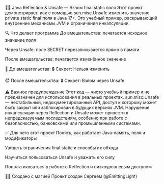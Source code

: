 🧙‍♂️ Java Reflection & Unsafe — Взлом final static поля
Этот проект демонстрирует, как с помощью sun.misc.Unsafe изменить значение private static final поля в Java 17+. Это учебный пример, раскрывающий внутренние механизмы JVM и ограничения инкапсуляции.

🔍 Что делает программа
До вмешательства: печатается исходное значение поля

Через Unsafe: поле SECRET перезаписывается прямо в памяти

После вмешательства: печатается изменённое значение

🧪 До вмешательства:
🔒 Секрет: Нельзя изменить

😈 После вмешательства:
🔒 Секрет: Взлом через Unsafe

⚠️ Важное предупреждение
Этот код — чисто учебный пример и не предназначен для использования в реальных проектах.
sun.misc.Unsafe — нестабильный, недокументированный API, доступ к которому может быть закрыт или заблокирован в будущих версиях JVM.
Нарушение инкапсуляции через Reflection и Unsafe может привести к непредсказуемым последствиям, особенно при работе с безопасностью, банковскими или промышленными системами.

✅ Для чего этот проект
Понять, как работает Java-память, поля и модификаторы

Увидеть ограничения final static и способы их обхода

Научиться пользоваться Unsafe и уважать его силу

Попрактиковаться в работе с Reflection и низкоуровневым доступом

🧙‍♀️ Создано с магией
Проект создан Сергеем (@EmittingLight)
